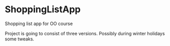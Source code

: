 # ShoppingListApp
Shopping list app for OO course

Project is going to consist of three versions. Possibly during winter holidays some tweaks.
